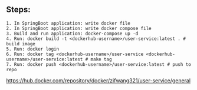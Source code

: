 ## Steps:
    1. In SpringBoot application: write docker file
    2. In SpringBoot application: write docker compose file
    3. Build and run application: docker-compose up -d
    4. Run: docker build -t <dockerhub-username>/user-service:latest . # build image
    5. Run: docker login
    6. Run: docker tag <dockerhub-username>/user-service <dockerhub-username>/user-service:latest # make tag
    7. Run: docker push <dockerhub-username>/user-service:latest # push to repo
https://hub.docker.com/repository/docker/zifwang321/user-service/general